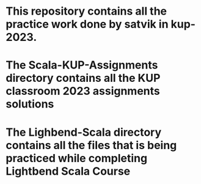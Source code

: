 # This repository contains all the practice work done by satvik in kup-2023.
# The Scala-KUP-Assignments directory contains all the KUP classroom 2023 assignments solutions
# The Lighbend-Scala directory contains all the files that is being practiced while completing Lightbend Scala Course 
